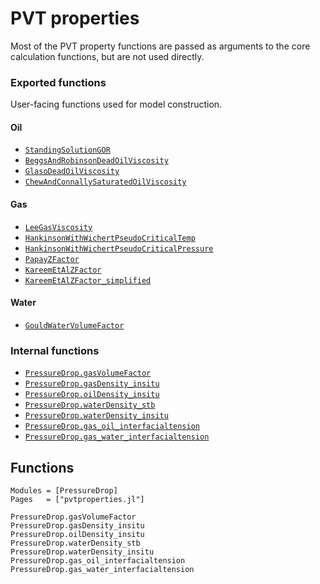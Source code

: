 # PVT properties

Most of the PVT property functions are passed as arguments to the core calculation functions, but are not used directly.

### Exported functions

User-facing functions used for model construction.

#### Oil

- [`StandingSolutionGOR`](@ref)
- [`BeggsAndRobinsonDeadOilViscosity`](@ref)
- [`GlasoDeadOilViscosity`](@ref)
- [`ChewAndConnallySaturatedOilViscosity`](@ref)

#### Gas

- [`LeeGasViscosity`](@ref)
- [`HankinsonWithWichertPseudoCriticalTemp`](@ref)
- [`HankinsonWithWichertPseudoCriticalPressure`](@ref)
- [`PapayZFactor`](@ref)
- [`KareemEtAlZFactor`](@ref)
- [`KareemEtAlZFactor_simplified`](@ref)

#### Water

- [`GouldWaterVolumeFactor`](@ref)

### Internal functions

- [`PressureDrop.gasVolumeFactor`](@ref)
- [`PressureDrop.gasDensity_insitu`](@ref)
- [`PressureDrop.oilDensity_insitu`](@ref)
- [`PressureDrop.waterDensity_stb`](@ref)
- [`PressureDrop.waterDensity_insitu`](@ref)
- [`PressureDrop.gas_oil_interfacialtension`](@ref)
- [`PressureDrop.gas_water_interfacialtension`](@ref)

## Functions

```@autodocs
Modules = [PressureDrop]
Pages   = ["pvtproperties.jl"]
```

```@docs
PressureDrop.gasVolumeFactor
PressureDrop.gasDensity_insitu
PressureDrop.oilDensity_insitu
PressureDrop.waterDensity_stb
PressureDrop.waterDensity_insitu
PressureDrop.gas_oil_interfacialtension
PressureDrop.gas_water_interfacialtension
```
